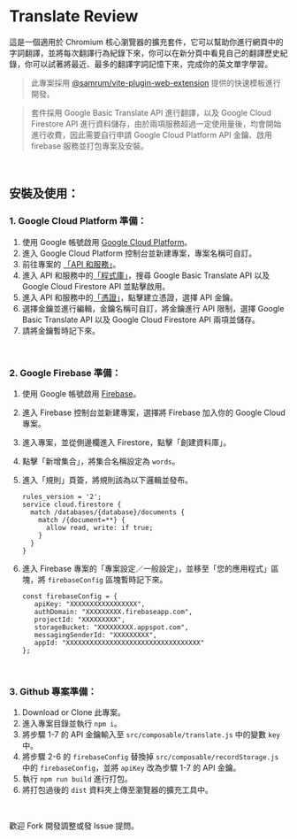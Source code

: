 # Translate Review

這是一個適用於 Chromium 核心瀏覽器的擴充套件，它可以幫助你進行網頁中的字詞翻譯，並將每次翻譯行為紀錄下來，你可以在新分頁中看見自己的翻譯歷史紀錄，你可以試著將最近、最多的翻譯字詞記憶下來，完成你的英文單字學習。

> 此專案採用 [@samrum/vite-plugin-web-extension](https://github.com/samrum/vite-plugin-web-extension) 提供的快速模板進行開發。

> 套件採用 Google Basic Translate API 進行翻譯，以及 Google Cloud Firestore API 進行資料儲存，由於兩項服務超過一定使用量後，均會開始進行收費，因此需要自行申請 Google Cloud Platform API 金鑰、啟用 firebase 服務並打包專案及安裝。

<br />

## 安裝及使用：

### 1. Google Cloud Platform 準備：

1. 使用 Google 帳號啟用 [Google Cloud Platform](https://cloud.google.com/)。
2. 進入 Google Cloud Platform 控制台並新建專案，專案名稱可自訂。
3. 前往專案的 [「API 和服務」](https://console.cloud.google.com/apis/dashboard)。
4. 進入 API 和服務中的[「程式庫」](https://console.cloud.google.com/apis/library)，搜尋 Google Basic Translate API 以及 Google Cloud Firestore API 並點擊啟用。
5. 進入 API 和服務中的[「憑證」](https://console.cloud.google.com/apis/credentials)，點擊建立憑證，選擇 API 金鑰。
6. 選擇金鑰並進行編輯，金鑰名稱可自訂，將金鑰進行 API 限制，選擇 Google Basic Translate API 以及 Google Cloud Firestore API 兩項並儲存。
7. 請將金鑰暫時記下來。

<br />

### 2. Google Firebase 準備：

1. 使用 Google 帳號啟用 [Firebase](https://firebase.google.com/)。
2. 進入 Firebase 控制台並新建專案，選擇將 Firebase 加入你的 Google Cloud 專案。
3. 進入專案，並從側邊欄進入 Firestore，點擊「創建資料庫」。
4. 點擊「新增集合」，將集合名稱設定為 `words`。
5. 進入「規則」頁簽，將規則該為以下邏輯並發布。

   ```
   rules_version = '2';
   service cloud.firestore {
     match /databases/{database}/documents {
       match /{document=**} {
         allow read, write: if true;
       }
     }
   }
   ```

6. 進入 Firebase 專案的「專案設定／一般設定」，並移至「您的應用程式」區塊，將 `firebaseConfig` 區塊暫時記下來。
   ```
   const firebaseConfig = {
      apiKey: "XXXXXXXXXXXXXXXXX",
      authDomain: "XXXXXXXXX.firebaseapp.com",
      projectId: "XXXXXXXXX",
      storageBucket: "XXXXXXXXX.appspot.com",
      messagingSenderId: "XXXXXXXXX",
      appId: "XXXXXXXXXXXXXXXXXXXXXXXXXXXXXXXXXX"
   };
   ```

<br />

### 3. Github 專案準備：

1.  Download or Clone 此專案。
2.  進入專案目錄並執行 `npm i`。
3.  將步驟 1-7 的 API 金鑰輸入至 `src/composable/translate.js` 中的變數 `key` 中。
4.  將步驟 2-6 的 `firebaseConfig` 替換掉 `src/composable/recordStorage.js` 中的 `firebaseConfig`，並將 `apiKey` 改為步驟 1-7 的 API 金鑰。
5.  執行 `npm run build` 進行打包。
6.  將打包過後的 `dist` 資料夾上傳至瀏覽器的擴充工具中。

<br />

歡迎 Fork 開發調整或發 Issue 提問。
